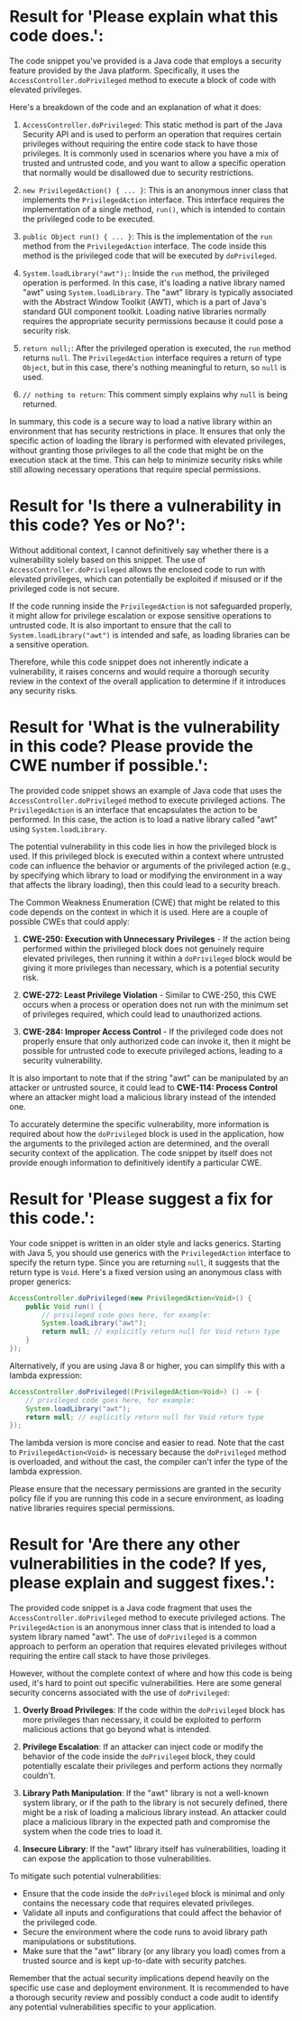 
 # Result for 'Please explain what this code does.':
The code snippet you've provided is a Java code that employs a security feature provided by the Java platform. Specifically, it uses the `AccessController.doPrivileged` method to execute a block of code with elevated privileges.

Here's a breakdown of the code and an explanation of what it does:

1. `AccessController.doPrivileged`: This static method is part of the Java Security API and is used to perform an operation that requires certain privileges without requiring the entire code stack to have those privileges. It is commonly used in scenarios where you have a mix of trusted and untrusted code, and you want to allow a specific operation that normally would be disallowed due to security restrictions.

2. `new PrivilegedAction() { ... }`: This is an anonymous inner class that implements the `PrivilegedAction` interface. This interface requires the implementation of a single method, `run()`, which is intended to contain the privileged code to be executed.

3. `public Object run() { ... }`: This is the implementation of the `run` method from the `PrivilegedAction` interface. The code inside this method is the privileged code that will be executed by `doPrivileged`.

4. `System.loadLibrary("awt");`: Inside the `run` method, the privileged operation is performed. In this case, it's loading a native library named "awt" using `System.loadLibrary`. The "awt" library is typically associated with the Abstract Window Toolkit (AWT), which is a part of Java's standard GUI component toolkit. Loading native libraries normally requires the appropriate security permissions because it could pose a security risk.

5. `return null;`: After the privileged operation is executed, the `run` method returns `null`. The `PrivilegedAction` interface requires a return of type `Object`, but in this case, there's nothing meaningful to return, so `null` is used.

6. `// nothing to return`: This comment simply explains why `null` is being returned.

In summary, this code is a secure way to load a native library within an environment that has security restrictions in place. It ensures that only the specific action of loading the library is performed with elevated privileges, without granting those privileges to all the code that might be on the execution stack at the time. This can help to minimize security risks while still allowing necessary operations that require special permissions.


 # Result for 'Is there a vulnerability in this code? Yes or No?':
Without additional context, I cannot definitively say whether there is a vulnerability solely based on this snippet. The use of `AccessController.doPrivileged` allows the enclosed code to run with elevated privileges, which can potentially be exploited if misused or if the privileged code is not secure.

If the code running inside the `PrivilegedAction` is not safeguarded properly, it might allow for privilege escalation or expose sensitive operations to untrusted code. It is also important to ensure that the call to `System.loadLibrary("awt")` is intended and safe, as loading libraries can be a sensitive operation.

Therefore, while this code snippet does not inherently indicate a vulnerability, it raises concerns and would require a thorough security review in the context of the overall application to determine if it introduces any security risks.


 # Result for 'What is the vulnerability in this code? Please provide the CWE number if possible.':
The provided code snippet shows an example of Java code that uses the `AccessController.doPrivileged` method to execute privileged actions. The `PrivilegedAction` is an interface that encapsulates the action to be performed. In this case, the action is to load a native library called "awt" using `System.loadLibrary`.

The potential vulnerability in this code lies in how the privileged block is used. If this privileged block is executed within a context where untrusted code can influence the behavior or arguments of the privileged action (e.g., by specifying which library to load or modifying the environment in a way that affects the library loading), then this could lead to a security breach.

The Common Weakness Enumeration (CWE) that might be related to this code depends on the context in which it is used. Here are a couple of possible CWEs that could apply:

1. **CWE-250: Execution with Unnecessary Privileges** - If the action being performed within the privileged block does not genuinely require elevated privileges, then running it within a `doPrivileged` block would be giving it more privileges than necessary, which is a potential security risk.

2. **CWE-272: Least Privilege Violation** - Similar to CWE-250, this CWE occurs when a process or operation does not run with the minimum set of privileges required, which could lead to unauthorized actions.

3. **CWE-284: Improper Access Control** - If the privileged code does not properly ensure that only authorized code can invoke it, then it might be possible for untrusted code to execute privileged actions, leading to a security vulnerability.

It is also important to note that if the string "awt" can be manipulated by an attacker or untrusted source, it could lead to **CWE-114: Process Control** where an attacker might load a malicious library instead of the intended one.

To accurately determine the specific vulnerability, more information is required about how the `doPrivileged` block is used in the application, how the arguments to the privileged action are determined, and the overall security context of the application. The code snippet by itself does not provide enough information to definitively identify a particular CWE.


 # Result for 'Please suggest a fix for this code.':
Your code snippet is written in an older style and lacks generics. Starting with Java 5, you should use generics with the `PrivilegedAction` interface to specify the return type. Since you are returning `null`, it suggests that the return type is `Void`. Here's a fixed version using an anonymous class with proper generics:

```java
AccessController.doPrivileged(new PrivilegedAction<Void>() {
    public Void run() {
        // privileged code goes here, for example:
        System.loadLibrary("awt");
        return null; // explicitly return null for Void return type
    }
});
```

Alternatively, if you are using Java 8 or higher, you can simplify this with a lambda expression:

```java
AccessController.doPrivileged((PrivilegedAction<Void>) () -> {
    // privileged code goes here, for example:
    System.loadLibrary("awt");
    return null; // explicitly return null for Void return type
});
```

The lambda version is more concise and easier to read. Note that the cast to `PrivilegedAction<Void>` is necessary because the `doPrivileged` method is overloaded, and without the cast, the compiler can't infer the type of the lambda expression.

Please ensure that the necessary permissions are granted in the security policy file if you are running this code in a secure environment, as loading native libraries requires special permissions.


 # Result for 'Are there any other vulnerabilities in the code? If yes, please explain and suggest fixes.':
The provided code snippet is a Java code fragment that uses the `AccessController.doPrivileged` method to execute privileged actions. The `PrivilegedAction` is an anonymous inner class that is intended to load a system library named "awt". The use of `doPrivileged` is a common approach to perform an operation that requires elevated privileges without requiring the entire call stack to have those privileges.

However, without the complete context of where and how this code is being used, it's hard to point out specific vulnerabilities. Here are some general security concerns associated with the use of `doPrivileged`:

1. **Overly Broad Privileges**: If the code within the `doPrivileged` block has more privileges than necessary, it could be exploited to perform malicious actions that go beyond what is intended.

2. **Privilege Escalation**: If an attacker can inject code or modify the behavior of the code inside the `doPrivileged` block, they could potentially escalate their privileges and perform actions they normally couldn't.

3. **Library Path Manipulation**: If the "awt" library is not a well-known system library, or if the path to the library is not securely defined, there might be a risk of loading a malicious library instead. An attacker could place a malicious library in the expected path and compromise the system when the code tries to load it.

4. **Insecure Library**: If the "awt" library itself has vulnerabilities, loading it can expose the application to those vulnerabilities.

To mitigate such potential vulnerabilities:

- Ensure that the code inside the `doPrivileged` block is minimal and only contains the necessary code that requires elevated privileges.
- Validate all inputs and configurations that could affect the behavior of the privileged code.
- Secure the environment where the code runs to avoid library path manipulations or substitutions.
- Make sure that the "awt" library (or any library you load) comes from a trusted source and is kept up-to-date with security patches.

Remember that the actual security implications depend heavily on the specific use case and deployment environment. It is recommended to have a thorough security review and possibly conduct a code audit to identify any potential vulnerabilities specific to your application.
